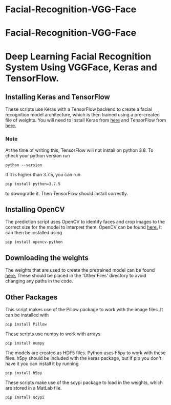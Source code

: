 # Facial-Recognition-VGG-Face
# Facial-Recognition-VGG-Face
# Deep Learning Facial Recognition System Using VGGFace, Keras and TensorFlow.

## Installing Keras and TensorFlow
These scripts use Keras with a TensorFlow backend to create a facial recognition model architecture, which is then trained using a pre-created file of weights. You will need to install Keras from [here](https://keras.io/#installation) and TensorFlow from [here.](https://www.tensorflow.org/install/)

### Note
At the time of writing this, TensorFlow will not install on python 3.8. To check your python version run
```
python --version
```
If it is higher than 3.7.5, you can run 
```
pip install python=3.7.5
```
to downgrade it. Then TensorFlow should install correctly.

## Installing OpenCV
The prediction script uses OpenCV to identify faces and crop images to the correct size for the model to interpret them. OpenCV can be found [here.](https://opencv.org/releases.html)
It can then be installed using
```
pip install opencv-python
```

## Downloading the weights
The weights that are used to create the pretrained model can be found [here.](http://www.vlfeat.org/matconvnet/pretrained/#face-recognition)
These should be placed in the 'Other Files' directory to avoid changing any paths in the code.

## Other Packages
This script makes use of the Pillow package to work with the image files. It can be installed with 
```
pip install Pillow
```

These scripts use numpy to work with arrays
```
pip install numpy
```

The models are created as HDF5 files. Python uses h5py to work with these files. h5py should be included with the keras package, but if pip you don't have it you can install it by running
```
pip install h5py
```

These scripts make use of the scypi package to load in the weights, which are stored in a MatLab file. 
```
pip install scypi
```

